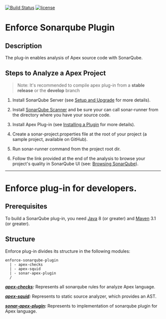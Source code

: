 [![Build Status](https://travis-ci.org/fundacionjala/enforce-sonarqube-plugin.svg)](https://travis-ci.org/fundacionjala/enforce-sonarqube-plugin) [![license](http://img.shields.io/badge/license-MIT-brightgreen.svg?style=flat)](https://github.com/fundacionjala/enforce-sonarqube-plugin/blob/master/LICENSE)

# Enforce Sonarqube Plugin
## Description

The plug-in enables analysis of Apex source code with SonarQube.

## Steps to Analyze a Apex Project

> Note: It's recommended to compile apex plug-in from a **stable release** or the **develop** branch

1. Install SonarQube Server (see [Setup and Upgrade](http://docs.sonarqube.org/display/SONAR/Setup+and+Upgrade) for more details).

2. Install [SonarQube Scanner](http://docs.sonarqube.org/display/SONAR/Analyzing+with+SonarQube+Scanner) and be sure your can call sonar-runner from the directory where you have your source code.

3. Install Apex Plug-in (see [Installing a Plugin](http://docs.sonarqube.org/display/SONAR/Installing+a+Plugin) for more details).

4. Create a sonar-project.properties file at the root of your project (a sample project, available on GitHub).

5. Run sonar-runner command from the project root dir.

6. Follow the link provided at the end of the analysis to browse your project's quality in SonarQube UI (see: [Browsing SonarQube](http://docs.sonarqube.org/display/SONAR/Browsing+SonarQube)).

---
# Enforce plug-in for developers.

## Prerequisites
To build a SonarQube plug-in, you need [Java](http://www.oracle.com/technetwork/java/javase/downloads/index.html) 8 (or greater) and [Maven](http://maven.apache.org/download.cgi) 3.1 (or greater). 

## Structure
Enforce plug-in divides its structure in the following modules:
```
enforce-sonarqube-plugin
  | - apex-checks
  | - apex-squid
  | - sonar-apex-plugin
  /
```
***[apex-checks](https://github.com/fundacionjala/enforce-sonarqube-plugin/wiki/Apex-Checks):*** Represents all sonarqube rules for analyze Apex language.

***[apex-squid](https://github.com/fundacionjala/enforce-sonarqube-plugin/wiki/Apex-Squid):*** Represents to static source analyzer, which provides an AST.

***[sonar-apex-plugin](https://github.com/fundacionjala/enforce-sonarqube-plugin/wiki/Sonar-Apex-Plugin):*** Represents to implementation of sonarqube plugin for Apex language.
